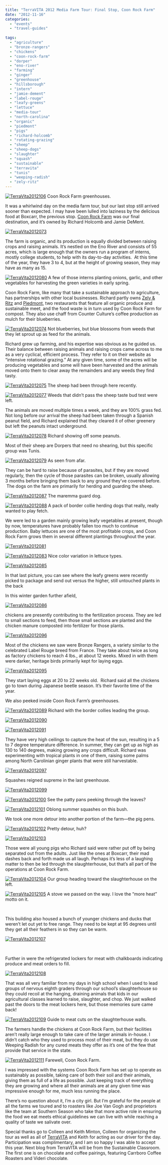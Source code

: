 ```yaml
---
title: "TerraVITA 2012 Media Farm Tour: Final Stop, Coon Rock Farm"
date: "2012-11-16"
categories:
  - "events"
  - "travel-guides"
  
tags:
  - "agriculture"
  - "bronze-rangers"
  - "chickens"
  - "coon-rock-farm"
  - "dorper"
  - "eno-river"
  - "farming"
  - "ginger"
  - "greenhouse"
  - "hillsborough"
  - "intern"
  - "jamie-dement"
  - "label-rouge"
  - "leafy-greens"
  - "lettuce"
  - "media-tour"
  - "north-carolina"
  - "organic"
  - "piedmont"
  - "pigs"
  - "richard-holcomb"
  - "rotating-grazing"
  - "sheep"
  - "sheep-dogs"
  - "slaughter"
  - "squash"
  - "sustainable"
  - "terravita"
  - "tunis"
  - "weeping-radish"
  - "zely-ritz"
---
```





<div class="caption">

[![](http://www.rebeccagomezfarrell.com/wp-content/uploads/2012/11/TerraVita2012106.jpg "TerraVita2012106")](http://www.rebeccagomezfarrell.com/wp-content/uploads/2012/11/TerraVita2012106.jpg) Coon Rock Farm greenhouses.</div>


It was a whirlwind day on the media farm tour, but our last stop still arrived sooner than expected. I may have been lulled into laziness by the delicious food at Boxcarr, the previous stop. [Coon Rock Farm](http://coonrockfarm.com/) was our final destination, and it’s owned by Richard Holcomb and Jamie DeMent.

[![](http://www.rebeccagomezfarrell.com/wp-content/uploads/2012/11/TerraVita2012073.jpg "TerraVita2012073")](http://www.rebeccagomezfarrell.com/wp-content/uploads/2012/11/TerraVita2012073.jpg)

The farm is organic, and its production is equally divided between raising crops and raising animals. It’s nestled on the Eno River and consists of 55 acres, which is large enough that the owners run a program of interns, mostly college students, to help with its day-to-day activities.  At this time of the year, they have 3 to 4, but at the height of growing season, they may have as many as 15.




<div class="caption">

[![](http://www.rebeccagomezfarrell.com/wp-content/uploads/2012/11/TerraVita2012080.jpg "TerraVita2012080")](http://www.rebeccagomezfarrell.com/wp-content/uploads/2012/11/TerraVita2012080.jpg) A few of those interns planting onions, garlic, and other vegetables for harvesting the green varieties in early spring.</div>


Coon Rock Farm, like many that take a sustainable approach to agriculture, has partnerships with other local businesses. Richard partly owns [Zely & Ritz](http://zelyandritz.com/) and [Piedmont](http://piedmontrestaurant.com/), two restaurants that feature all organic produce and sustainable meet, and the food waste is in turn used by Coon Rock Farm for compost. They also use chaff from Counter Culture’s coffee production as mulch for their blueberries.




<div class="caption">

[![](http://www.rebeccagomezfarrell.com/wp-content/uploads/2012/11/TerraVita2012074.jpg "TerraVita2012074")](http://www.rebeccagomezfarrell.com/wp-content/uploads/2012/11/TerraVita2012074.jpg) Not blueberries, but blue blossoms from weeds that they let sprout up as feed for the animals.</div>


Richard grew up farming, and his expertise was obvious as he guided us. Their balance between raising animals and raising crops came across to me as a very cyclical, efficient process. They refer to it on their website as “intensive rotational grazing.” At any given time, some of the acres will be producing vegetables and some will have been harvested and the animals moved onto them to clear away the remainders and any weeds they find tasty.




<div class="caption">

[![](http://www.rebeccagomezfarrell.com/wp-content/uploads/2012/11/TerraVita2012075.jpg "TerraVita2012075")](http://www.rebeccagomezfarrell.com/wp-content/uploads/2012/11/TerraVita2012075.jpg) The sheep had been through here recently.</div>





<div class="caption">

[![](http://www.rebeccagomezfarrell.com/wp-content/uploads/2012/11/TerraVita2012077.jpg "TerraVita2012077")](http://www.rebeccagomezfarrell.com/wp-content/uploads/2012/11/TerraVita2012077.jpg) Weeds that didn’t pass the sheep taste bud test were left.</div>


The animals are moved multiple times a week, and they are 100% grass fed. Not long before our arrival the sheep had been taken through a Spanish peanut field, and Richard explained that they cleared it of other greenery but left the peanuts intact underground.




<div class="caption">

[![](http://www.rebeccagomezfarrell.com/wp-content/uploads/2012/11/TerraVita2012078.jpg "TerraVita2012078")](http://www.rebeccagomezfarrell.com/wp-content/uploads/2012/11/TerraVita2012078.jpg) Richard showing off some peanuts.</div>


Most of their sheep are Dorpers that need no shearing, but this specific group was Tunis.




<div class="caption">

[![](http://www.rebeccagomezfarrell.com/wp-content/uploads/2012/11/TerraVita2012079.jpg "TerraVita2012079")](http://www.rebeccagomezfarrell.com/wp-content/uploads/2012/11/TerraVita2012079.jpg) As seen from afar.</div>


They can be hard to raise because of parasites, but if they are moved regularly, then the cycle of those parasites can be broken, usually allowing 3 months before bringing them back to any ground they’ve covered before.  The dogs on the farm are primarily for herding and guarding the sheep.




<div class="caption">

[![](http://www.rebeccagomezfarrell.com/wp-content/uploads/2012/11/TerraVita2012087.jpg "TerraVita2012087")](http://www.rebeccagomezfarrell.com/wp-content/uploads/2012/11/TerraVita2012087.jpg) The maremma guard dog.</div>





<div class="caption">

[![](http://www.rebeccagomezfarrell.com/wp-content/uploads/2012/11/TerraVita2012088.jpg "TerraVita2012088")](http://www.rebeccagomezfarrell.com/wp-content/uploads/2012/11/TerraVita2012088.jpg) A pack of border collie herding dogs that really, really wanted to play fetch.</div>


We were led to a garden mainly growing leafy vegetables at present, though by now, temperatures have probably fallen too much to continue production. Baby lettuces are one of the most profitable crops, and Coon Rock Farm grows them in several different plantings throughout the year.

[![](http://www.rebeccagomezfarrell.com/wp-content/uploads/2012/11/TerraVita2012081.jpg "TerraVita2012081")](http://www.rebeccagomezfarrell.com/wp-content/uploads/2012/11/TerraVita2012081.jpg)




<div class="caption">

[![](http://www.rebeccagomezfarrell.com/wp-content/uploads/2012/11/TerraVita2012083.jpg "TerraVita2012083")](http://www.rebeccagomezfarrell.com/wp-content/uploads/2012/11/TerraVita2012083.jpg) Nice color variation in lettuce types.</div>


[![](http://www.rebeccagomezfarrell.com/wp-content/uploads/2012/11/TerraVita2012085.jpg "TerraVita2012085")](http://www.rebeccagomezfarrell.com/wp-content/uploads/2012/11/TerraVita2012085.jpg)

In that last picture, you can see where the leafy greens were recently picked to package and send out versus the higher, still untouched plants in the back

In this winter garden further afield,

[![](http://www.rebeccagomezfarrell.com/wp-content/uploads/2012/11/TerraVita2012086.jpg "TerraVita2012086")](http://www.rebeccagomezfarrell.com/wp-content/uploads/2012/11/TerraVita2012086.jpg)

chickens are presently contributing to the fertilization process. They are led to small sections to feed, then those small sections are planted and the chicken manure composted into fertilizer for those plants.

[![](http://www.rebeccagomezfarrell.com/wp-content/uploads/2012/11/TerraVita2012096.jpg "TerraVita2012096")](http://www.rebeccagomezfarrell.com/wp-content/uploads/2012/11/TerraVita2012096.jpg)

Most of the chickens we saw were Bronze Rangers, a variety similar to the celebrated Label Rouge breed from France. They take about twice as long as factory chickens to reach 4 lbs., at about 12 weeks. Mixed in with them were darker, heritage birds primarily kept for laying eggs.

[![](http://www.rebeccagomezfarrell.com/wp-content/uploads/2012/11/TerraVita2012095.jpg "TerraVita2012095")](http://www.rebeccagomezfarrell.com/wp-content/uploads/2012/11/TerraVita2012095.jpg)

They start laying eggs at 20 to 22 weeks old.  Richard said all the chickens go to town during Japanese beetle season. It’s their favorite time of the year.

We also peeked inside Coon Rock Farm’s greenhouses.




<div class="caption">

[![](http://www.rebeccagomezfarrell.com/wp-content/uploads/2012/11/TerraVita2012089.jpg "TerraVita2012089")](http://www.rebeccagomezfarrell.com/wp-content/uploads/2012/11/TerraVita2012089.jpg) Richard with the border collies leading the group.</div>


[![](http://www.rebeccagomezfarrell.com/wp-content/uploads/2012/11/TerraVita2012090.jpg "TerraVita2012090")](http://www.rebeccagomezfarrell.com/wp-content/uploads/2012/11/TerraVita2012090.jpg)

[![](http://www.rebeccagomezfarrell.com/wp-content/uploads/2012/11/TerraVita2012091.jpg "TerraVita2012091")](http://www.rebeccagomezfarrell.com/wp-content/uploads/2012/11/TerraVita2012091.jpg)

They have very high ceilings to capture the heat of the sun, resulting in a 5 to 7 degree temperature difference. In summer, they can get up as high as 130 to 140 degrees, making growing any crops difficult. Richard was experimenting with tropical plants in one of them, raising some palms among North Carolinian ginger plants that were still harvestable.

[![](http://www.rebeccagomezfarrell.com/wp-content/uploads/2012/11/TerraVita2012097.jpg "TerraVita2012097")](http://www.rebeccagomezfarrell.com/wp-content/uploads/2012/11/TerraVita2012097.jpg)

Squashes reigned supreme in the last greenhouse.

[![](http://www.rebeccagomezfarrell.com/wp-content/uploads/2012/11/TerraVita2012099.jpg "TerraVita2012099")](http://www.rebeccagomezfarrell.com/wp-content/uploads/2012/11/TerraVita2012099.jpg)




<div class="caption">

[![](http://www.rebeccagomezfarrell.com/wp-content/uploads/2012/11/TerraVita2012100.jpg "TerraVita2012100")](http://www.rebeccagomezfarrell.com/wp-content/uploads/2012/11/TerraVita2012100.jpg) See the patty pans peeking through the leaves?</div>





<div class="caption">

[![](http://www.rebeccagomezfarrell.com/wp-content/uploads/2012/11/TerraVita2012101.jpg "TerraVita2012101")](http://www.rebeccagomezfarrell.com/wp-content/uploads/2012/11/TerraVita2012101.jpg) Oblong summer squashes on this bush.</div>


We took one more detour into another portion of the farm—the pig pens.




<div class="caption">

[![](http://www.rebeccagomezfarrell.com/wp-content/uploads/2012/11/TerraVita2012102.jpg "TerraVita2012102")](http://www.rebeccagomezfarrell.com/wp-content/uploads/2012/11/TerraVita2012102.jpg) Pretty detour, huh?</div>


[![](http://www.rebeccagomezfarrell.com/wp-content/uploads/2012/11/TerraVita2012103.jpg "TerraVita2012103")](http://www.rebeccagomezfarrell.com/wp-content/uploads/2012/11/TerraVita2012103.jpg)

Those were all young pigs who Richard said were rather put off by being separated out from the adults. Just like the ones at Boxcarr, their mad dashes back and forth made us all laugh. Perhaps it’s less of a laughing matter to then be led through the slaughterhouse, but that’s all part of the operations at Coon Rock Farm.




<div class="caption">

[![](http://www.rebeccagomezfarrell.com/wp-content/uploads/2012/11/TerraVita2012104.jpg "TerraVita2012104")](http://www.rebeccagomezfarrell.com/wp-content/uploads/2012/11/TerraVita2012104.jpg) Our group heading toward the slaughterhouse on the left.</div>





<div class="caption">

[![](http://www.rebeccagomezfarrell.com/wp-content/uploads/2012/11/TerraVita2012105.jpg "TerraVita2012105")](http://www.rebeccagomezfarrell.com/wp-content/uploads/2012/11/TerraVita2012105.jpg) A stove we passed on the way. I love the “more heat” motto on it.</div>


 

This building also housed a bunch of younger chickens and ducks that weren’t let out yet to free range. They need to be kept at 95 degrees until they get all their feathers in so they can be warm.

[![](http://www.rebeccagomezfarrell.com/wp-content/uploads/2012/11/TerraVita2012107.jpg "TerraVita2012107")](http://www.rebeccagomezfarrell.com/wp-content/uploads/2012/11/TerraVita2012107.jpg)

 

Further in were the refrigerated lockers for meat with chalkboards indicating produce and meat orders to fill.

[![](http://www.rebeccagomezfarrell.com/wp-content/uploads/2012/11/TerraVita2012108.jpg "TerraVita2012108")](http://www.rebeccagomezfarrell.com/wp-content/uploads/2012/11/TerraVita2012108.jpg)

That was all very familiar from my days in high school when I used to lead groups of nervous eighth graders through our school’s slaughterhouse so they could recoil at the hanging, draining animals that kids in our agricultural classes learned to raise, slaughter, and chop. We just walked past the doors to the meat lockers here, but those memories sure came back!




<div class="caption">

[![](http://www.rebeccagomezfarrell.com/wp-content/uploads/2012/11/TerraVita2012109.jpg "TerraVita2012109")](http://www.rebeccagomezfarrell.com/wp-content/uploads/2012/11/TerraVita2012109.jpg) Guide to meat cuts on the slaughterhouse walls.</div>


The farmers handle the chickens at Coon Rock Farm, but their facilities aren’t really large enough to take care of the larger animals in-house. I didn’t catch who they used to process most of their meat, but they do use Weeping Radish for any cured meats they offer as it’s one of the few that provide that service in the state.




<div class="caption">

[![](http://www.rebeccagomezfarrell.com/wp-content/uploads/2012/11/TerraVita2012111.jpg "TerraVita2012111")](http://www.rebeccagomezfarrell.com/wp-content/uploads/2012/11/TerraVita2012111.jpg) Farewell, Coon Rock Farm.</div>


I was impressed with the systems Coon Rock Farm has set up to operate as sustainably as possible, taking care of both their soil and their animals, giving them as full of a life as possible. Just keeping track of everything they are growing and where all their animals are at any given time was impressive enough for me, much less running the place.

There’s no question about it, I’m a city girl. But I’m grateful for the people at all the farms we toured and to roasters like Joe Van Gogh and proprietors like the team at Southern Season who take that more active role in ensuring the food we eat meets ethical guidelines we can live with while reaching a quality of taste we salivate over.

Special thanks go to Colleen and Keith Minton, Colleen for organizing the tour as well as all of [TerraVITA](http://terravitaevent.com "TerraVITA") and Keith for acting as our driver for the day. Participation was complimentary, and I am so happy I was able to accept this year. Next blog from TerraVITA will be from the Sustainable Classroom. The first one is on chocolate and coffee pairings, featuring Carrboro Coffee Roasters and Videri chocolate.
